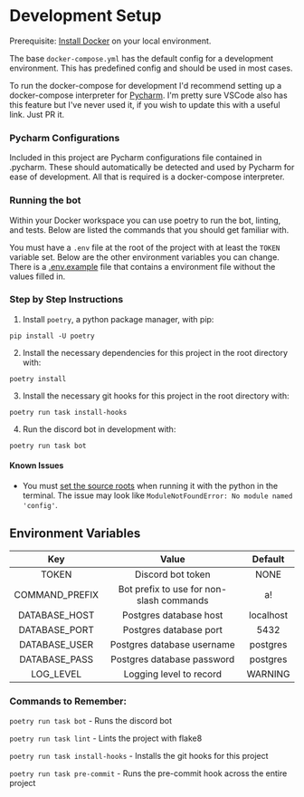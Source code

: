 # Development Setup

Prerequisite: [Install Docker](https://docs.docker.com/install) on your local environment.

The base `docker-compose.yml` has the default config for a development environment. This has predefined config and
should be used in most cases.

To run the docker-compose for development I'd recommend setting up a docker-compose interpreter for
[Pycharm](https://www.jetbrains.com/help/pycharm/using-docker-compose-as-a-remote-interpreter.html). I'm pretty sure
VSCode also has this feature but I've never used it, if you wish to update this with a useful link. Just PR it.

### Pycharm Configurations
Included in this project are Pycharm configurations file contained in .pycharm.
These should automatically be detected and used by Pycharm for ease of development.
All that is required is a docker-compose interpreter.

### Running the bot
Within your Docker workspace you can use poetry to run the bot, linting, and tests. Below are listed the commands
that you should get familiar with.

You must have a `.env` file at the root of the project with at least the `TOKEN` variable set. Below are the other
environment variables you can change. There is a [.env.example](.env.example) file that contains a environment file
without the values filled in.

### Step by Step Instructions
1. Install `poetry`, a python package manager, with pip:
```shell
pip install -U poetry
```

2. Install the necessary dependencies for this project in the root directory with:
```shell
poetry install
```

3. Install the necessary git hooks for this project in the root directory with:
```shell
poetry run task install-hooks
```

4. Run the discord bot in development with:
```shell
poetry run task bot
```


#### Known Issues
- You must [set the source roots](https://stackoverflow.com/questions/4580101/python-add-pythonpath-during-command-line-module-run) when running it with the python in the terminal. The issue may look like `ModuleNotFoundError: No module named 'config'`.


Environment Variables
----------------------
|Key            |Value                                    |Default  |
|:---:          |:---:                                    |:---:    |
|TOKEN          |Discord bot token                        |NONE     |
|COMMAND_PREFIX |Bot prefix to use for non-slash commands |a!       |
|DATABASE_HOST  |Postgres database host                   |localhost|
|DATABASE_PORT  |Postgres database port                   |5432     |
|DATABASE_USER  |Postgres database username               |postgres |
|DATABASE_PASS  |Postgres database password               |postgres |
|LOG_LEVEL      |Logging level to record                  |WARNING  |

### Commands to Remember:

`poetry run task bot` - Runs the discord bot

`poetry run task lint` - Lints the project with flake8

`poetry run task install-hooks` - Installs the git hooks for this project

`poetry run task pre-commit` - Runs the pre-commit hook across the entire project
